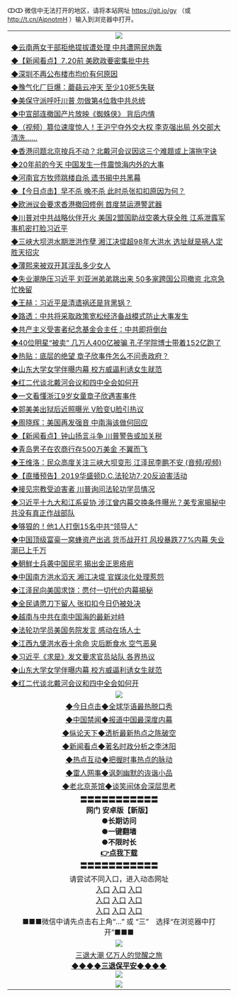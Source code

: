 ↀↀ 微信中无法打开的地区，请将本站网址 https://git.io/gy （或 http://t.cn/AipnotmH ）输入到浏览器中打开。 

<table>
  <tr>
    <td align=center><img src="https://github.com/gyhhx/image-upload/blob/master/ogate-c.JPG" /></td>
  </tr>
  <tr>
<td align=left>
<a href="https://z7e5m3p3.stackpathcdn.com/oo.aspx?name=http://www.epochtimes.com/gb/19/7/19/n11396431.htm&key=iulvfagzrxnrcwra&from=gy">◆云南两女干部拒绝提拔遭处理 中共遭网民炮轰</a><br/></td>
  </tr>
  <tr>
<td align=left>
<a href="https://z7e5m3p3.stackpathcdn.com/oo.aspx?name=c1053283&key=iulvfagzrxnrcwra&from=gy">◆【新闻看点】7.20前 美欧政要密集批中共
</a><br/></td>
 </tr>
  <tr>
<td align=left>
<a href="https://z7e5m3p3.stackpathcdn.com/oo.aspx?name=c1053272&key=iulvfagzrxnrcwra&from=gy">◆深圳不再公布楼市均价有何原因</a><br/></td>
 </tr>
   <tr>
<td align=left>
<a href="https://z7e5m3p3.stackpathcdn.com/oo.aspx?name=c1053252&key=iulvfagzrxnrcwra&from=gy">◆豫气化厂巨爆：蘑菇云冲天 至少10死5失联</a><br/></td>
   </tr> 
  <tr>
<td align=left>
<a href="https://z7e5m3p3.stackpathcdn.com/oo.aspx?name=http://www.epochtimes.com/gb/19/7/19/n11396724.htm&key=iulvfagzrxnrcwra&from=gy">◆美保守派呼吁川普 勿做第4位救中共总统</a><br/></td>
  </tr> 
 <tr>
<td align=left>
<a href="https://z7e5m3p3.stackpathcdn.com/oo.aspx?name=c1053315&key=iulvfagzrxnrcwra&from=gy">◆中宣部连撤国产片放映《蜘蛛侠》 背后内情</a><br/>
</td>
   </tr>
 <tr>
<td align=left>
<a href="https://z7e5m3p3.stackpathcdn.com/oo.aspx?name=c1053382&key=iulvfagzrxnrcwra&from=gy">◆（视频）篡位速度惊人！王沪宁夺外交大权 李克强出局 外交部大清洗……</a><br/></td>
  </tr>
  <tr>
<td align=left>
<a href="https://z7e5m3p3.stackpathcdn.com/oo.aspx?name=c1053233&key=iulvfagzrxnrcwra&from=gy">◆香港问题北京按兵不动？北戴河会议因这三个难题或上演拖字诀</a><br/></td>
 </tr>
   <tr>
<td align=left>
<a href="https://z7e5m3p3.stackpathcdn.com/oo.aspx?name=c1053381&key=iulvfagzrxnrcwra&from=gy">◆20年前的今天 中国发生一件震惊海内外的大事</a><br/>
</td>
   </tr>
 <tr>
<td align=left>
<a href="https://z7e5m3p3.stackpathcdn.com/oo.aspx?name=https://www.ntdtv.com/gb/2019/07/20/a102626323.html&key=iulvfagzrxnrcwra&from=gy">◆河南官方牧师跳楼自杀 遗书揭中共黑幕</a><br/></td>
  </tr>
  <tr>
<td align=left>
<a href="https://z7e5m3p3.stackpathcdn.com/oo.aspx?name=https://www.ntdtv.com/gb/2019/07/18/a102625447.html&key=iulvfagzrxnrcwra&from=gy">◆【今日点击】早不杀 晚不杀 此时杀张扣扣原因为何？</a><br/></td>
 </tr>
  <tr>
<td align=left>
<a href="https://z7e5m3p3.stackpathcdn.com/oo.aspx?name=https://www.ntdtv.com/gb/2019/07/18/a102625516.html&key=iulvfagzrxnrcwra&from=gy">◆欧洲议会要求香港撤回修例 首度禁运港警武器</a><br/></td>
 </tr>
   <tr>
<td align=left>
<a href="https://z7e5m3p3.stackpathcdn.com/oo.aspx?name=c1053235&key=iulvfagzrxnrcwra&from=gy">◆川普对中共战略伙伴开火 美国2盟国助战空袭大获全胜 江系泄露军事机密打脸习近平</a><br/></td>
   </tr> 
  <tr>
<td align=left>
<a href="https://z7e5m3p3.stackpathcdn.com/oo.aspx?name=c1053243&key=iulvfagzrxnrcwra&from=gy">◆三峡大坝洪水期泄洪作孽 湘江决堤超98年大洪水 选址就是祸人定胜天招灾</a><br/></td>
  </tr> 
 <tr>
<td align=left>
<a href="https://z7e5m3p3.stackpathcdn.com/oo.aspx?name=c1053194&key=iulvfagzrxnrcwra&from=gy">◆薄熙来被双开其淫乱多少女人</a><br/>
</td>
   </tr>
 <tr>
<td align=left>
<a href="https://z7e5m3p3.stackpathcdn.com/oo.aspx?name=c1053170&key=iulvfagzrxnrcwra&from=gy">◆失业潮施压习近平 刘亚洲弟弟跳出来 50多家跨国公司撤资 北京急忙挽留</a><br/>
</td>
   </tr>
 <tr>
<td align=left>
<a href="https://z7e5m3p3.stackpathcdn.com/oo.aspx?name=c1053276&key=iulvfagzrxnrcwra&from=gy">◆王赫：习近平是清遗祸还是背黑锅？</a><br/></td>
  </tr>
  <tr>
<td align=left>
<a href="https://z7e5m3p3.stackpathcdn.com/oo.aspx?name=c1052699&key=iulvfagzrxnrcwra&from=gy">◆路透：中共将采取政策宽松经济备战模式防止大事发生</a><br/></td>
 </tr>
   <tr>
<td align=left>
<a href="https://z7e5m3p3.stackpathcdn.com/oo.aspx?name=c1053265&key=iulvfagzrxnrcwra&from=gy">◆共产主义受害者纪念基金会主任：中共即将倒台</a><br/>
</td>
   </tr>
 <tr>
<td align=left>
<a href="https://z7e5m3p3.stackpathcdn.com/oo.aspx?name=c1053193&key=iulvfagzrxnrcwra&from=gy">◆40位明星“被卖” 几万人400亿被骗 孔子学院博士带着152亿跑了</a><br/>
</td>
</tr> 
<tr>
<td align=left>
<a href="https://z7e5m3p3.stackpathcdn.com/oo.aspx?name=c1053230&key=iulvfagzrxnrcwra&from=gy">◆热贴：底层的绝望 章子欣事件怎么不问责政府？</a><br/>
</td>       
</tr> 

<tr>
<td align=left>
<a href="https://z7e5m3p3.stackpathcdn.com/oo.aspx?name=c1052684&key=iulvfagzrxnrcwra&from=gy">◆山东大学女学伴曝内幕 校方威逼利诱女生就范</a><br/></td>
  </tr>
  <tr>
<td align=left>
<a href="https://xvery.li/oo.aspx?name=c1052629&key=lvvdiyawanfwimxk&from=gy">◆红二代谈北戴河会议和四中全会如何开</a><br/></td>
 </tr>
  <tr>
<td align=left>
<a href="https://xvery.li/oo.aspx?name=c1052646&key=lvvdiyawanfwimxk&from=gy">◆一文看懂浙江9岁女童章子欣遇害事件</a><br/></td>
 </tr>
   <tr>
<td align=left>
<a href="https://xvery.li/oo.aspx?name=c1052719&key=lvvdiyawanfwimxk&from=gy">◆郭美美出狱后近照曝光 V脸变U脸引热议</a><br/></td>
   </tr> 
  <tr>
<td align=left>
<a href="https://xvery.li/oo.aspx?name=c1052720&key=lvvdiyawanfwimxk&from=gy">◆周晓辉：美国再发强音 中南海该做何回应</a><br/></td>
  </tr> 
 <tr>
<td align=left>
<a href="https://xvery.li/oo.aspx?name=c1052658&key=lvvdiyawanfwimxk&from=gy">◆【新闻看点】钟山扬言斗争 川普警告或加关税</a><br/>
</td>
   </tr>
 <tr>
<td align=left>
<a href="https://xvery.li/oo.aspx?name=c1052645&key=lvvdiyawanfwimxk&from=gy">◆青岛男子在农商行存500万美金 不翼而飞</a><br/></td>
  </tr>
  <tr>
<td align=left>
<a href="https://xvery.li/oo.aspx?name=c1052611&key=lvvdiyawanfwimxk&from=gy">◆王维洛：民众高度关注三峡大坝变形 江泽民李鹏不安 (音频/视频)</a><br/></td>
 </tr>
   <tr>
<td align=left>
<a href="https://xvery.li/oo.aspx?name=https://www.ntdtv.com/gb/2019/07/15/a102622907.html&key=lvvdiyawanfwimxk&from=gy">◆【直播预告】2019华盛顿D.C.法轮功7·20反迫害活动</a><br/>
</td>
   </tr>
 <tr>
<td align=left>
<a href="https://xvery.li/oo.aspx?name=c1052709&key=lvvdiyawanfwimxk&from=gy">◆接见宗教受迫害者 川普询问法轮功学员情况</a><br/></td>
  </tr>
  <tr>
<td align=left>
<a href="https://xvery.li/oo.aspx?name=c1052613&key=lvvdiyawanfwimxk&from=gy">◆习近平十九大和江系妥协 涉江曾内幕交换条件曝光？美专家揭秘中共没有真正作战部队</a><br/></td>
 </tr>
  <tr>
<td align=left>
<a href="https://xvery.li/oo.aspx?name=c1052576&key=lvvdiyawanfwimxk&from=gy">◆够狠的！他1人打倒15名中共“领导人”</a><br/></td>
 </tr>
   <tr>
<td align=left>
<a href="https://xvery.li/oo.aspx?name=c1052591&key=lvvdiyawanfwimxk&from=gy">◆中国顶级富豪一窝蜂资产出逃 货币战开打 风投暴跌77%内幕 失业潮已上千万</a><br/></td>
   </tr> 
  <tr>
<td align=left>
<a href="https://xvery.li/oo.aspx?name=c1052592&key=lvvdiyawanfwimxk&from=gy">◆朝鲜士兵袭中国民宅 揭出金正恩疮疤</a><br/></td>
  </tr> 
 <tr>
<td align=left>
<a href="https://xvery.li/oo.aspx?name=c1052653&key=lvvdiyawanfwimxk&from=gy">◆中国南方洪水滔天 湘江决堤 官媒淡化处理惹怨</a><br/>
</td>
   </tr>
 <tr>
<td align=left>
<a href="https://xvery.li/oo.aspx?name=c1052541&key=lvvdiyawanfwimxk&from=gy">◆江泽民向美国求饶：愿付一切代价内幕揭秘</a><br/>
</td>
   </tr>
 <tr>
<td align=left>
<a href="https://xvery.li/oo.aspx?name=c1052586&key=lvvdiyawanfwimxk&from=gy">◆全民请愿刀下留人 张扣扣今日仍被处决</a><br/></td>
  </tr>
  <tr>
<td align=left>
<a href="https://xvery.li/oo.aspx?name=c1052699&key=lvvdiyawanfwimxk&from=gy">◆越南与中共在南中国海的最新对峙</a><br/></td>
 </tr>
   <tr>
<td align=left>
<a href="https://xvery.li/oo.aspx?name=c1052718&key=lvvdiyawanfwimxk&from=gy">◆法轮功学员美国务院发言 感动在场人士</a><br/>
</td>
   </tr>
 <tr>
<td align=left>
<a href="https://xvery.li/oo.aspx?name=c1052683&key=lvvdiyawanfwimxk&from=gy">◆江西九堡洪水吞十余命 灾后断食水 空气恶臭</a><br/>
</td>
</tr> 
<tr>
<td align=left>
<a href="https://xvery.li/oo.aspx?name=c1052728&key=lvvdiyawanfwimxk&from=gy">◆习近平《求是》发文要求官员站队 各界热议</a><br/>
</td>       
</tr> 
  <tr>
<td align=left>
<a href="https://xvery.li/oo.aspx?name=c1052684&key=lvvdiyawanfwimxk&from=gy">◆山东大学女学伴曝内幕 校方威逼利诱女生就范</a><br/></td>
  </tr>
  <tr>
<td align=left>
<a href="https://xvery.li/oo.aspx?name=c1052629&key=lvvdiyawanfwimxk&from=gy">◆红二代谈北戴河会议和四中全会如何开</a><br/></td>
 </tr>
  <tr>
    <td align=center><img src="https://github.com/gyhhx/image-upload/blob/master/title1.jpg" /></td>
  </tr>
   <tr>
   <td align=center> 
<a href="https://xvery.li/oo.aspx?name=c816850&key=lvvdiyawanfwimxk&from=gy&tag=9877">◆今日点击◆全球华语最热脱口秀</a><br/>
    </td>
  </tr>
  <tr>
  <td align=center>
<a href="https://xvery.li/oo.aspx?name=c816860&key=lvvdiyawanfwimxk&from=gy&tag=99733110">◆中国禁闻◆报道中国最深度内幕</a><br/>
   </tr>
  <tr>
     <td align=center>
<a href="https://xvery.li/oo.aspx?name=c816855&key=lvvdiyawanfwimxk&from=gy&tag=997110">◆纵论天下◆透析最新热点之陈破空</a><br/>
   </tr>
   <tr>
      <td align=center>
<a href="https://xvery.li/oo.aspx?name=c838308&key=lvvdiyawanfwimxk&from=gy&tag=9973110">◆新闻看点◆著名时政分析之李沐阳</a><br/>
   </tr>
   <tr>
     <td align=center>
<a href="https://xvery.li/oo.aspx?name=c816852&key=lvvdiyawanfwimxk&from=gy&tag=9733110">◆热点互动◆把握时事热点的脉动</a><br/>
   </tr>
   <tr>
      <td align=center>
<a href="https://xvery.li/oo.aspx?name=c816694&key=lvvdiyawanfwimxk&from=gy&tag=93310">◆雷人网事◆讽刺幽默的诙谐小品</a><br/>
   </tr>
   <tr>
    <td align=center>
<a href="https://xvery.li/oo.aspx?name=c816650&key=lvvdiyawanfwimxk&from=gy&tag=9973110">◆老北京茶馆◆谈笑间体会深层思考</a><br/>
   </tr>
  <tr>
    <td align=center>
 <b>〓〓〓〓〓〓〓〓〓〓〓<br/>网门 安卓版【新版】<br/> ●长期访问<br/> ●一键翻墙<br/>  ●不限时长<br/> 
 <a href="https://share.weiyun.com/5rCirK6">👉<b>点我下载</a><br/>〓〓〓〓〓〓〓〓〓〓〓<br/>
    </td>
    </tr>
   <tr>
    <td align=center>请尝试不同入口，进入动态网址<br/>
      <a href="https://s3.us-east-2.amazonaws.com/ogateo/show.htm">入口</a>
      <a href="https://s3.ca-central-1.amazonaws.com/ogatec/show.htm">入口</a>
      <a href="https://s3.ap-southeast-2.amazonaws.com/ogatey/show.htm">入口</a><br/>
      <a href="https://s3.ap-northeast-2.amazonaws.com/ogates/show.htm">入口</a>
      <a href="https://s3.eu-central-1.amazonaws.com/ogatef/show.htm">入口</a>
      <a href="https://s3.ap-south-1.amazonaws.com/ogatem/show.htm">入口</a><br/>
      <a href="https://s3-us-west-1.amazonaws.com/ogaten/show.htm">入口</a>
      <a href="https://s3.eu-west-2.amazonaws.com/ogatel/show.htm">入口</a>
      <a href="https://s3.ap-northeast-1.amazonaws.com/ogatet/show.htm">入口</a><br/>
      ■■■微信中请先点击右上角“...” 或 “三”　选择“在浏览器中打开”■■■<b><br/>
    </td>
  </tr>
  <tr>
    <td align=center><img src="https://github.com/gyhhx/image-upload/blob/master/3.jpg" /> </td>
</tr>
  <tr>  
  <td align=center>
  <a href="http://ctbtfdoocixoa.global.ssl.fastly.net/oo.aspx?name=c894205&key=ofejcfaxcltk&from=gy&tag=9973110">三退大潮 亿万人的觉醒之旅</a><br/>
      <a href="http://ctbtfdoocixoa.global.ssl.fastly.net/oo.aspx?name=ogQuit.aspx&key=ofejcfaxcltk&from=gy"><b>◆◆◆◆三退保平安◆◆◆◆<br/></a>
      <img src="https://github.com/gyhhx/image-upload/blob/master/3t.jpg" /><br/>
      </td>
  </tr>
   <tr>
    <td align=center><img src="https://raw.githubusercontent.com/oGate2/Up/master/oGate_640.jpg"/></td>
  </tr>
</table>



